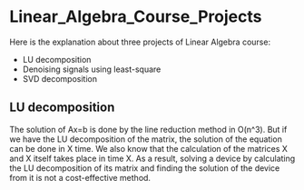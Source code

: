 # Linear_Algebra_Course_Projects
Here is the explanation about three projects of Linear Algebra course:
* LU decomposition
* Denoising signals using least-square 
* SVD decomposition

## LU decomposition
The solution of Ax=b is done by the line reduction method in O(n^3). But if we have the LU decomposition of the matrix, the solution of the equation can be done in X time. We also know that the calculation of the matrices X and X itself takes place in time X. As a result, solving a device by calculating the LU decomposition of its matrix and finding the solution of the device from it is not a cost-effective method.
